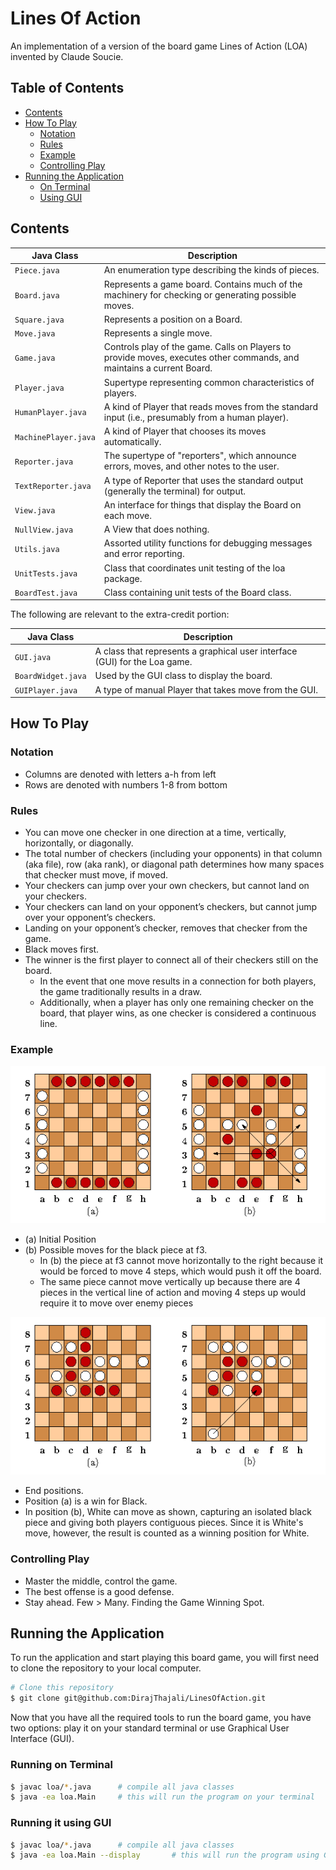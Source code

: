 # Lines Of Action
An implementation of a version of the board game Lines of Action (LOA) invented by Claude Soucie.

## Table of Contents
* [Contents](#contents)
* [How To Play](#how-to-play)
    * [Notation](#notation)
    * [Rules](#rules)
    * [Example](#example)
    * [Controlling Play](#controlling-play)
* [Running the Application](#running-the-application)
    * [On Terminal](#running-on-terminal)
    * [Using GUI](#running-it-using-gui)

## Contents

Java Class | Description
----- | -----
`Piece.java` | An enumeration type describing the kinds of pieces.
`Board.java` | Represents a game board.  Contains much of the machinery for checking or generating possible moves.
`Square.java` | Represents a position on a Board.
`Move.java` | Represents a single move.
`Game.java ` | Controls play of the game.  Calls on Players to provide moves, executes other commands, and maintains a current Board.
`Player.java` | Supertype representing common characteristics of players.
`HumanPlayer.java` | A kind of Player that reads moves from the standard input (i.e., presumably from a human player).
`MachinePlayer.java` | A kind of Player that chooses its moves automatically.
`Reporter.java` | The supertype of "reporters", which announce errors, moves, and other notes to the user.
`TextReporter.java` | A type of Reporter that uses the standard output (generally the terminal) for output.
`View.java` | An interface for things that display the Board on each move.
`NullView.java` | A View that does nothing.
`Utils.java ` | Assorted utility functions for debugging messages and error reporting.
`UnitTests.java ` | Class that coordinates unit testing of the loa package.
`BoardTest.java` | Class containing unit tests of the Board class.

The following are relevant to the extra-credit portion:

Java Class | Description
---------- | -------------
`GUI.java` | A class that represents a graphical user interface (GUI) for the Loa game.
`BoardWidget.java` | Used by the GUI class to display the board.
`GUIPlayer.java` | A type of manual Player that takes move from the GUI.

 ## How To Play
### Notation
* Columns are denoted with letters a-h from left
* Rows are denoted with numbers 1-8 from bottom

### Rules
 * You can move one checker in one direction at a time, vertically, horizontally, or diagonally. 
 * The total number of checkers (including your opponents) in that column (aka file), row (aka rank), or diagonal path determines how many spaces that checker must move, if moved. 
 * Your checkers can jump over your own checkers, but cannot land on your checkers. 
 * Your checkers can land on your opponent’s checkers, but cannot jump over your opponent’s checkers. 
 * Landing on your opponent’s checker, removes that checker from the game. 
 * Black moves first. 
 * The winner is the first player to connect all of their checkers still on the board. 
    * In the event that one move results in a connection for both players, the game traditionally results in a draw. 
    * Additionally, when a player has only one remaining checker on the board, that player wins, as one checker is considered a continuous line.
    
### Example
![Fig1](./img/fig1.png)
* (a) Initial Position
* (b) Possible moves for the black piece at f3. 
    * In (b) the piece at f3 cannot move horizontally to the right because it would be forced to move 4 steps, which would push it off the board. 
    * The same piece cannot move vertically up because there are 4 pieces in the vertical line of action and moving 4 steps up would require it to move over enemy pieces
 
![Fig2](./img/fig2.png)
* End positions. 
* Position (a) is a win for Black. 
* In position (b), White can move as shown, capturing an isolated black piece and giving both players contiguous pieces. Since it is White's move, however, the result is counted as a winning position for White.

 ### Controlling Play
 * Master the middle, control the game. 
 * The best offense is a good defense. 
 * Stay ahead. Few > Many. Finding the Game Winning Spot.

## Running the Application
To run the application and start playing this board game, you will first need to clone the repository to your local computer.
```bash
# Clone this repository
$ git clone git@github.com:DirajThajali/LinesOfAction.git
```
Now that you have all the required tools to run the board game, you have two options: play it on your standard terminal or use Graphical User Interface (GUI). 
### Running on Terminal
```bash
$ javac loa/*.java      # compile all java classes
$ java -ea loa.Main     # this will run the program on your terminal
```
### Running it using GUI  
```bash
$ javac loa/*.java      # compile all java classes
$ java -ea loa.Main --display       # this will run the program using GUI
```